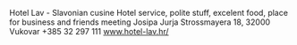 Hotel Lav - Slavonian cusine
Hotel service, polite stuff, excelent food, place for business and friends meeting
Josipa Jurja Strossmayera 18, 32000 Vukovar
+385 32 297 111
www.hotel-lav.hr/

